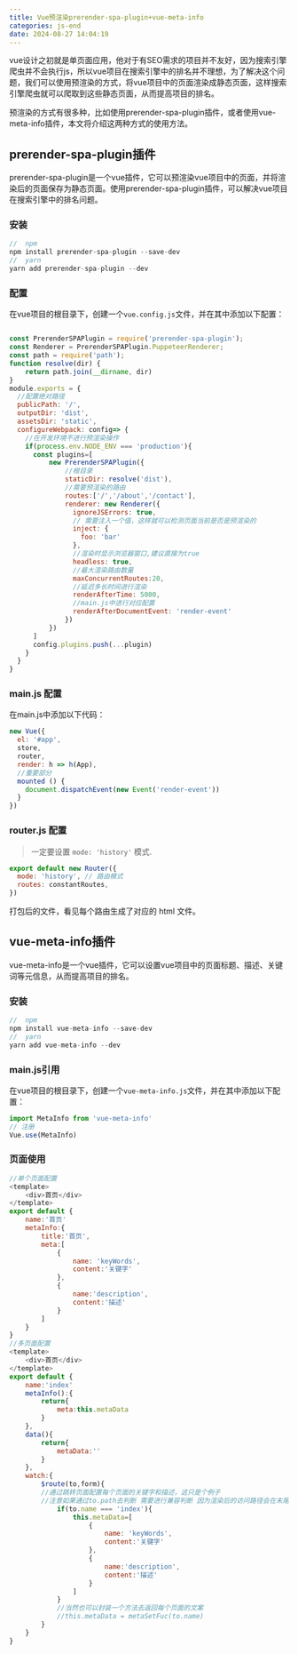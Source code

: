 ```yaml
---
title: Vue预渲染prerender-spa-plugin+vue-meta-info
categories: js-end
date: 2024-08-27 14:04:19
---
```


vue设计之初就是单页面应用，他对于有SEO需求的项目并不友好，因为搜索引擎爬虫并不会执行js，所以vue项目在搜索引擎中的排名并不理想，为了解决这个问题，我们可以使用预渲染的方式，将vue项目中的页面渲染成静态页面，这样搜索引擎爬虫就可以爬取到这些静态页面，从而提高项目的排名。

预渲染的方式有很多种，比如使用prerender-spa-plugin插件，或者使用vue-meta-info插件，本文将介绍这两种方式的使用方法。

<!-- more -->

## prerender-spa-plugin插件

prerender-spa-plugin是一个vue插件，它可以预渲染vue项目中的页面，并将渲染后的页面保存为静态页面。使用prerender-spa-plugin插件，可以解决vue项目在搜索引擎中的排名问题。

### 安装

```js
//  npm
npm install prerender-spa-plugin --save-dev
//  yarn
yarn add prerender-spa-plugin --dev
```

### 配置

在vue项目的根目录下，创建一个`vue.config.js`文件，并在其中添加以下配置：

```javascript

const PrerenderSPAPlugin = require('prerender-spa-plugin');
const Renderer = PrerenderSPAPlugin.PuppeteerRenderer;
const path = require('path');
function resolve(dir) {
    return path.join(__dirname, dir)
}
module.exports = {
  //配置绝对路径
  publicPath: '/',
  outputDir: 'dist',
  assetsDir: 'static',
  configureWebpack: config=> {
    //在开发环境不进行预渲染操作
    if(process.env.NODE_ENV === 'production'){
      const plugins=[
          new PrerenderSPAPlugin({
              //根目录
              staticDir: resolve('dist'),
              //需要预渲染的路由
              routes:['/','/about','/contact'],
              renderer: new Renderer({
                ignoreJSErrors: true,
                // 需要注入一个值，这样就可以检测页面当前是否是预渲染的
                inject: {
                  foo: 'bar'
                },
                //渲染时显示浏览器窗口,建议直接为true
                headless: true,
                //最大渲染路由数量
                maxConcurrentRoutes:20,
                //延迟多长时间进行渲染
                renderAfterTime: 5000,
                //main.js中进行对应配置
                renderAfterDocumentEvent: 'render-event'
              })
          })
      ]
      config.plugins.push(...plugin)
    }
  }
}
```

### main.js 配置

在main.js中添加以下代码：

```javascript
new Vue({
  el: '#app',
  store,
  router,
  render: h => h(App),
  //重要部分
  mounted () {
    document.dispatchEvent(new Event('render-event'))
  }
})
```

### router.js 配置

> 一定要设置 `mode: 'history'` 模式.

```js
export default new Router({
  mode: 'history', // 路由模式
  routes: constantRoutes,
})
```

打包后的文件，看见每个路由生成了对应的 html 文件。

## vue-meta-info插件

vue-meta-info是一个vue插件，它可以设置vue项目中的页面标题、描述、关键词等元信息，从而提高项目的排名。

### 安装

```js
//  npm
npm install vue-meta-info --save-dev
//  yarn
yarn add vue-meta-info --dev
```

### main.js引用

在vue项目的根目录下，创建一个`vue-meta-info.js`文件，并在其中添加以下配置：

```javascript
import MetaInfo from 'vue-meta-info'
// 注册 
Vue.use(MetaInfo)
```

### 页面使用

```javascript
//单个页面配置
<template>
    <div>首页</div>
</template>
export default {
    name:'首页'
    metaInfo:{
        title:'首页',
        meta:[
            {
                name: 'keyWords',
                content:'关键字'
            },
            {
                name:'description',
                content:'描述'
            }
        ]
    }
}
//多页面配置
<template>
    <div>首页</div>
</template>
export default {
    name:'index'
    metaInfo():{
        return{
            meta:this.metaData
        }
    },
    data(){
        return{
            metaData:''
        }
    },
    watch:{
        $route(to,form){
        //通过跳转页面配置每个页面的关键字和描述，这只是个例子
        //注意如果通过to.path去判断 需要进行兼容判断 因为渲染后的访问路径会在末尾自动添加/ 例如 loclhost:3000/index/,这个时候就需要 to.path === '/index' || to.path==='/index/'
            if(to.name === 'index'){
                this.metaData=[
                    {
                        name: 'keyWords',
                        content:'关键字'
                    },
                    {
                        name:'description',
                        content:'描述'
                    }
                ]
            }
            //当然也可以封装一个方法去返回每个页面的文案
            //this.metaData = metaSetFuc(to.name)
        }
    }
}
```

